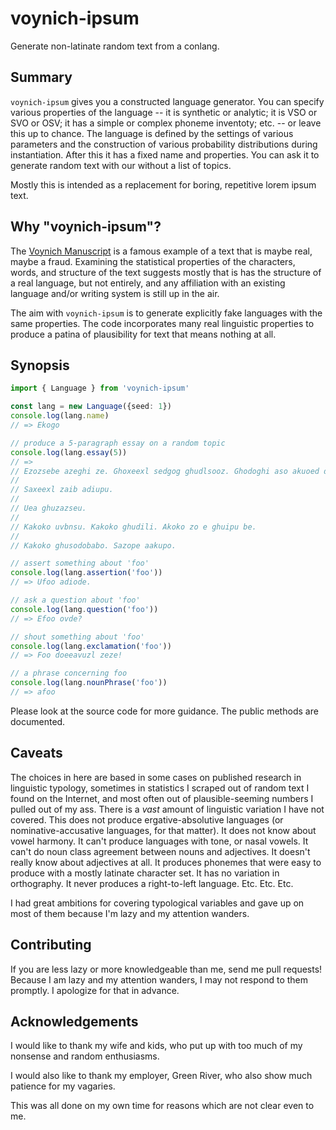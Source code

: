 # voynich-ipsum
Generate non-latinate random text from a conlang.

## Summary

`voynich-ipsum` gives you a constructed language generator. You can specify various properties of the language -- it is synthetic
or analytic; it is VSO or SVO or OSV; it has a simple or complex phoneme inventoty; etc. -- or leave this up to chance. The language
is defined by the settings of various parameters and the construction of various probability distributions during instantiation. After
this it has a fixed name and properties. You can ask it to generate random text with our without a list of topics.

Mostly this is intended as a replacement for boring, repetitive lorem ipsum text.

## Why "voynich-ipsum"?

The [Voynich Manuscript](https://en.wikipedia.org/wiki/Voynich_manuscript) is a famous example of a text that is maybe real, maybe a fraud.
Examining the statistical properties of the characters, words, and structure of the text suggests mostly that is has the structure of a real
language, but not entirely, and any affiliation with an existing language and/or writing system is still up in the air.

The aim with `voynich-ipsum` is to generate explicitly fake languages with the same properties. The code incorporates many real linguistic
properties to produce a patina of plausibility for text that means nothing at all.

## Synopsis

```typescript
import { Language } from 'voynich-ipsum'

const lang = new Language({seed: 1})
console.log(lang.name)
// => Ekogo

// produce a 5-paragraph essay on a random topic
console.log(lang.essay(5))
// => 
// Ezozsebe azeghi ze. Ghoxeexl sedgog ghudlsooz. Ghodoghi aso akuoed do buoghupe.
//
// Saxeexl zaib adiupu.
//
// Uea ghuzazseu.
//
// Kakoko uvbnsu. Kakoko ghudili. Akoko zo e ghuipu be.
//
// Kakoko ghusodobabo. Sazope aakupo.

// assert something about 'foo'
console.log(lang.assertion('foo'))
// => Ufoo adiode.

// ask a question about 'foo'
console.log(lang.question('foo'))
// => Efoo ovde?

// shout something about 'foo'
console.log(lang.exclamation('foo'))
// => Foo doeeavuzl zeze!

// a phrase concerning foo
console.log(lang.nounPhrase('foo'))
// => afoo
```

Please look at the source code for more guidance. The public methods are documented.

## Caveats

The choices in here are based in some cases on published research in linguistic typology, sometimes in statistics I scraped out of
random text I found on the Internet, and most often out of plausible-seeming numbers I pulled out of my ass. There is a *vast* amount
of linguistic variation I have not covered. This does not produce ergative-absolutive languages (or nominative-accusative languages,
for that matter). It does not know about vowel harmony. It can't produce languages with tone, or nasal vowels. It can't do noun class
agreement between nouns and adjectives. It doesn't really know about adjectives at all. It produces phonemes that were easy to produce
with a mostly latinate character set. It has no variation in orthography. It never produces a right-to-left language. Etc. Etc. Etc.

I had great ambitions for covering typological variables and gave up on most of them because I'm lazy and my attention wanders.

## Contributing

If you are less lazy or more knowledgeable than me, send me pull requests! Because I am lazy and my attention wanders, I may not respond to them promptly.
I apologize for that in advance.

## Acknowledgements

I would like to thank my wife and kids, who put up with too much of my nonsense and random enthusiasms.

I would also like to thank my employer, Green River, who also show much patience for my vagaries.

This was all done on my own time for reasons which are not clear even to me.
